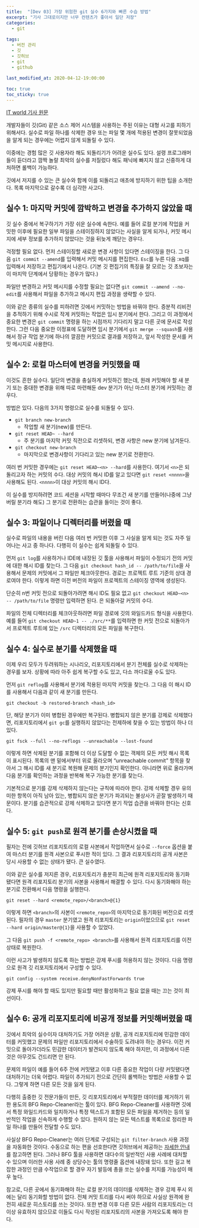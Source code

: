 ```yaml
---
title:  "[Dev 03] 가장 위험한 git 실수 6가지와 빠른 수습 방법"
excerpt: "기사 그대로이지만 너무 컨텐츠가 좋아서 일단 저장"
categories:
  - git
  
tags:
  - 버전 관리
  - 깃
  - 깃허브
  - git
  - github
  
last_modified_at: 2020-04-12-19:00:00

toc: true
toc_sticky: true
---
```


[IT world 기사 원문](http://www.itworld.co.kr/news/142318?fbclid=IwAR2QylFABzL4gRb7Y9E_uzqg6fDS6g8O4bPJs98YZohmFM9sE5L5sY6-E9A#csidx141596ceb4fa221a7af7cdd6402973f)

개발자들이 깃(Git) 같은 소스 제어 시스템을 사용하는 주된 이유는 대형 사고를 피하기 위해서다. 실수로 파일 하나를 삭제한 경우 또는 파일 몇 개에 적용된 변경이 잘못되었음을 알게 되는 경우에는 어렵지 않게 되돌릴 수 있다.
 
이중에는 경험 많은 깃 사용자라 해도 되돌리기가 어려운 실수도 있다. 설령 프로그래머들이 듣더라고 깜짝 놀랄 최악의 실수를 저질렀다 해도 패닉에 빠지지 않고 신중하게 대처하면 롤백이 가능하다.
 
깃에서 저지를 수 있는 큰 실수와 함께 이를 되돌리고 애초에 방지하기 위한 팁을 소개한다. 목록 마지막으로 갈수록 더 심각한 사고다.

 
## 실수 1: 마지막 커밋에 깜박하고 변경을 추가하지 않았을 때

깃 실수 중에서 복구하기가 가장 쉬운 실수에 속한다. 예를 들어 로컬 분기에 작업을 커밋한 이후에 필요한 일부 파일을 스테이징하지 않았다는 사실을 알게 되거나, 커밋 메시지에 세부 정보를 추가하지 않았다는 것을 뒤늦게 깨닫는 경우다.

걱정할 필요 없다. 먼저 스테이징할 새로운 변경 사항이 있다면 스테이징을 한다. 그 다음 `git commit --amend`를 입력해서 커밋 메시지를 편집한다. `Esc`를 누른 다음 :xq를 입력해서 저장하고 편집기에서 나온다. (기본 깃 편집기의 특징을 잘 모르는 깃 초보자는 이 마지막 단계에서 당황하는 경우가 많다.)

파일만 변경하고 커밋 메시지를 수정할 필요는 없다면 `git commit --amend --no-edit`를 사용해서 파일을 추가하고 메시지 편집 과정을 생략할 수 있다.
 
이와 같은 종류의 실수를 피하려면 깃에서 커밋하는 방법을 바꿔야 한다. 증분적 리비전을 추적하기 위해 수시로 작게 커밋하는 작업은 임시 분기에서 한다. 그리고 이 과정에서 중요한 변경은 `git commit` 명령을 하는 시점까지 기다리지 말고 다른 곳에 문서로 작성한다. 그런 다음 중요한 이정표에 도달하면 임시 분기에서 `git merge --squash`를 사용해서 정규 작업 분기에 하나의 깔끔한 커밋으로 결과를 저장하고, 앞서 작성한 문서를 커밋 메시지로 사용한다.
 
## 실수 2: 로컬 마스터에 변경을 커밋했을 때
이것도 흔한 실수다. 일단의 변경을 충실하게 커밋하긴 했는데, 원래 커밋해야 할 새 분기 또는 중대한 변경을 위해 따로 마련해둔 dev 분기가 아닌 마스터 분기에 커밋하는 경우다.  
  
방법은 있다. 다음의 3가지 명령으로 실수를 되돌릴 수 있다.  
 
- `git branch new-branch`  
    - 작업할 새 분기(new)를 만든다.  
- `git reset HEAD~ --hard`  
    - 주 분기를 마지막 커밋 직전으로 리셋하되, 변경 사항은 new 분기에 남겨둔다.
- `git checkout new-branch`
    - 마지막으로 변경사항이 기다리고 있는 new 분기로 전환한다.
 
여러 번 커밋한 경우에는 `git reset HEAD~<n> --hard`를 사용한다. 여기서 `<n>`은 되돌리고자 하는 커밋의 수다. 대상 커밋의 해시 ID를 알고 있다면 `git reset <nnnn>`을 사용해도 된다. `<nnnn>`이 대상 커밋의 해시 ID다.
 
이 실수를 방지하려면 코드 세션을 시작할 때마다 무조건 새 분기를 만들어(나중에 그냥 버릴 분기라 해도) 그 분기로 전환하는 습관을 들이는 것이 좋다. 
 
## 실수 3: 파일이나 디렉터리를 버렸을 때
실수로 파일의 내용을 버린 다음 여러 번 커밋한 이후 그 사실을 알게 되는 것도 자주 일어나는 사고 중 하나다. 다행히 이 실수는 쉽게 되돌릴 수 있다.
 
먼저 `git log`를 사용하거나 IDE에 내장된 깃 툴을 사용해서 파일이 수정되기 전의 커밋에 대한 해시 ID를 찾는다. 그 다음 `git checkout hash_id -- /path/to/file`을 사용해서 문제의 커밋에서 그 파일만 체크아웃한다. 경로는 프로젝트 루트 기준의 상대 경로여야 한다. 이렇게 하면 이전 버전의 파일이 프로젝트의 스테이징 영역에 생성된다.
 
단순히 n번 커밋 전으로 되돌아가려면 해시 ID도 필요 없고 `git checkout HEAD~<n> -- /path/to/file` 명령만 입력하면 된다. <n>은 되돌아갈 커밋의 수다.
 
파일의 전체 디렉터리를 체크아웃하려면 파일 경로에 깃의 와일드카드 형식을 사용한다. 예를 들어 `git checkout HEAD~1 -- ./src/**`를 입력하면 한 커밋 전으로 되돌아가서 프로젝트 루트에 있는 `/src` 디렉터리의 모든 파일을 복구한다.
 
## 실수 4: 실수로 분기를 삭제했을 때
이제 우리 모두가 두려워하는 시나리오, 리포지토리에서 분기 전체를 실수로 삭제하는 경우를 보자. 상황에 따라 아주 쉽게 복구할 수도 있고, 다소 까다로울 수도 있다.
 
먼저 `git reflog`를 사용해서 분기에 적용된 마지막 커밋을 찾는다. 그 다음 이 해시 ID를 사용해서 다음과 같이 새 분기를 만든다.

`git checkout -b restored-branch <hash_id>`

단, 해당 분기가 이미 병합된 경우에만 복구된다. 병합되지 않은 분기를 강제로 삭제했다면, 리포지토리에서 `git gc`를 실행하지 않았다는 전제하에 찾을 수 있는 방법이 하나 더 있다.

`git fsck --full --no-reflogs --unreachable --lost-found`

이렇게 하면 삭제된 분기를 포함해 더 이상 도달할 수 없는 객체의 모든 커밋 해시 목록이 표시된다. 목록의 맨 밑에서부터 위로 올라오며 “unreachable commit” 항목을 찾아서 그 해시 ID를 새 분기로 복원해 문제의 분기인지 확인한다. 아니라면 위로 올라가며 다음 분기를 확인하는 과정을 반복해 복구 가능한 분기를 찾는다.
 
기본적으로 분기를 강제 삭제하지 않는다는 규칙에 따라야 한다. 강제 삭제할 경우 유의미한 항목이 아직 남아 있는, 병합되지 않은 분기가 파괴되는 불상사가 곧잘 발생하기 때문이다. 분기를 습관적으로 강제 삭제하고 있다면 분기 작업 습관을 바꿔야 한다는 신호다.
 
## 실수 5: `git push`로 원격 분기를 손상시켰을 때
필자는 전에 깃허브 리포지토리의 로컬 사본에서 작업하면서 실수로 `--force` 옵션을 붙여 마스터 분기를 원격 사본으로 푸시한 적이 있다. 그 결과 리포지토리의 공개 사본은 당시 사용할 수 없는 상태가 됐다. 큰 실수였다.
 
이와 같은 실수를 저지른 경우, 리포지토리가 충분히 최근에 원격 리포지토리와 동기화됐다면 원격 리포지토리 분기의 사본을 사용해서 해결할 수 있다. 다시 동기화해야 하는 분기로 전환해서 다음 명령을 실행한다.

`git reset --hard <remote_repo>/<branch>@{1}`
 
이렇게 하면 `<branch>`의 사본이 `<remote_repo>`의 마지막으로 동기화된 버전으로 리셋된다. 필자의 경우 `master` 분기였고 원격 리포지토리는 `origin`이었으므로 `git reset --hard origin/master@{1}`을 사용할 수 있었다.
 
그 다음 `git push -f <remote_repo> <branch>`를 사용해서 원격 리포지토리를 이전 상태로 복원한다.
 
이런 사고가 발생하지 않도록 하는 방법은 강제 푸시를 허용하지 않는 것이다. 다음 명령으로 원격 깃 리포지토리에서 구성할 수 있다.

`git config --system receive.denyNonFastForwards true`
 
강제 푸시를 해야 할 때도 있지만 필요할 때만 활성화하고 필요 없을 때는 끄는 것이 최선이다.
 
## 실수 6: 공개 리포지토리에 비공개 정보를 커밋해버렸을 때
깃에서 최악의 실수이자 대처하기도 가장 어려운 상황, 공개 리포지토리에 민감한 데이터를 커밋했고 문제의 파일만 리포지토리에서 수술하듯 도려내야 하는 경우다. 이전 커밋으로 돌아가더라도 민감한 데이터가 발견되지 않도록 해야 하지만, 이 과정에서 다른 것은 아무것도 건드리면 안 된다.
 
문제의 파일이 예를 들어 6주 전에 커밋됐고 이후 다른 중요한 작업이 다량 커밋됐다면 대처하기는 더욱 어렵다. 파일이 추가되기 전으로 간단히 롤백하는 방법은 사용할 수 없다. 그렇게 하면 다른 모든 것을 잃게 된다.
 
다행히 출중한 깃 전문가들이 만든, 깃 리포지토리에서 부적절한 데이터를 제거하기 위한 용도의 BFG Repo-Cleaner라는 툴이 있다. BFG Repo-Cleaner를 사용하면 깃에서 특정 와일드카드와 일치하거나 특정 텍스트가 포함된 모든 파일을 제거하는 등의 일반적인 작업을 신속하게 수행할 수 있다. 원하지 않는 모든 텍스트를 목록으로 정리한 파일 하나를 만들어 전달할 수도 있다.

사실상 BFG Repo-Cleaner는 여러 단계로 구성되는 `git filter-branch` 사용 과정을 자동화한 것이다. 수동으로 하는 편을 선호한다면 깃허브에서 제공하는 [자세한 안내](https://help.github.com/en/github/authenticating-to-github/removing-sensitive-data-from-a-repository)를 참고하면 된다. 그러나 BFG 툴을 사용하면 대다수의 일반적인 사용 사례에 대처할 수 있으며 이러한 사용 사례 중 상당수는 툴의 명령줄 옵션에 내장돼 있다. 또한 길고 복잡한 과정인 만큼 수작업으로 할 경우 자기 발등에 총을 쏘는 실수를 저지를 가능성이 매우 높다.
 
참고로, 다른 곳에서 동기화해야 하는 로컬 분기의 데이터를 삭제하는 경우 강제 푸시 외에는 달리 동기화할 방법이 없다. 전체 커밋 트리를 다시 써야 하므로 사실상 원격에 완전히 새로운 히스토리를 쓰는 것이다. 또한 변경 이후 다른 모든 사람의 리포지토리는 더 이상 유효하지 않으므로 이들도 다시 작성된 리포지토리의 사본을 가져오도록 해야 한다.
